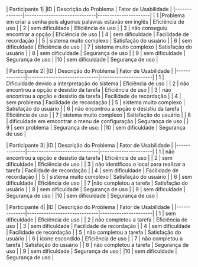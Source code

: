 | Participante 1| 
|ID            | Descrição do Problema        | Fator de Usabilidade |
|--------------|------------------------------|----------------------|
|    1          |Problema em criar a senha pois algumas palavras estavão em inglês                              |      Eficiência de uso                |
|     2         | sem dificuldade                             |          Eficiência de uso            |
|      3        |  não conseguiu encontrar a opção                           |     Eficiência de uso                 |
|       4       |  sem dificuldade                            | Facilidade de recordação                     |
|        5      | sistema muito complexo                             |     Satisfação do usuário                 |
|         6     |  sem dificuldade                            |               Eficiência de uso       |
|          7    |   sistema muito complexo                           | Satisfação do usuário                     |
|           8   |   sem dificuldade                           | Segurança de uso                    |
|            9  |   sem dificuldade                           |  Segurança de uso                 |
|10             |   sem dificuldade                           |  Segurança de uso                 |


| Participante 2| 
|ID            | Descrição do Problema        | Fator de Usabilidade |
|--------------|------------------------------|----------------------|
|    1          | Dificuldade devido a interpretação do sistema                          |       Eficiência de uso               |
|     2         |  não encontrou a opção e desistio da tarefa                            |        Eficiência de uso              |
|      3        |   não encontrou a opção e desistio da tarefa                            |    Facilidade de recordação                  |
|       4       |   sem problema                           |        Facilidade de recordação              |
|        5      |  sistema muito complexo                            |      Satisfação do usuário                |
|         6     |  não encontrou a opção e desistiu da tarefa                         |  Eficiência de uso                       |
|          7    |   sistema muito complexo                           |      Satisfação do usuário                |
|           8   |   dificuldade em emcontrar o menu de configuração                          |    Segurança de uso                  |
|            9  |   sem problema                       |   Segurança de uso:                   |
|10             |   sem dificuldade                           |  Segurança de uso                 |


| Participante 3| 
|ID            | Descrição do Problema        | Fator de Usabilidade |
|--------------|------------------------------|----------------------|
|    1          |    não encontrou a opção e desistio da tarefa                       |          Eficiência de uso            |
|     2         |   sem dificuldade                              |     Eficiência de uso                 |
|      3        | não identificou o local para realizar a tarefa                           |  Facilidade de recordação                    |
|       4       |  sem dificuldade                             | Facilidade de recordação                     |
|        5      |  sistema muito complexo                            |    Satisfação do usuário                  |
|         6     |  sem dificuldade                             |            Eficiência de uso          |
|          7    |não completou a tarefa                              | Satisfação do usuário                     |
|           8   |   sem dificuldade                            |      Segurança de uso                |
|            9  | sem dificuldade                             |     Segurança de uso                 |
|10             |   sem dificuldade                           |  Segurança de uso                 |

| Participante 4| 
|ID            | Descrição do Problema        | Fator de Usabilidade |
|--------------|------------------------------|----------------------|
|    1          |           sem dificuldade                   |        Eficiência de uso              |
|     2         |  não completou a tarefa                            |       Eficiência de uso              |
|      3        |  sem dificuldade                            |                   Facilidade de recordação   |
|       4       |   sem dificuldade                           |   Facilidade de recordação                   |
|        5      |   não completou a tarefa                           |  Satisfação do usuário                    |
|         6     |   icone escondido                          |             Eficiência de uso         |
|          7    |  não completou a tarefa                            |  Satisfação do usuário                    |
|           8   |  não completou a tarefa                            |   Segurança de uso                   |
|            9  |  sem dificuldade                            |   Segurança de uso                   |
|10             |   sem dificuldade                           |  Segurança de uso                 |
